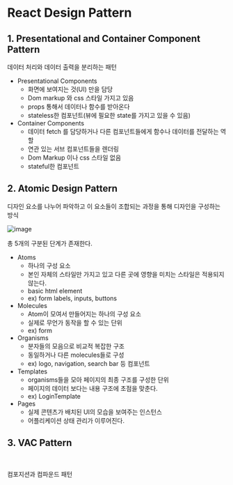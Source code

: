 # React Design Pattern

## 1. Presentational and Container Component Pattern

데이터 처리와 데이터 출력을 분리하는 패턴

- Presentational Components
  - 화면에 보여지는 것(UI) 만을 담당
  - Dom markup 와 css 스타일 가지고 있음
  - props 통해서 데이터나 함수를 받아온다
  - stateless한 컴포넌트(뷰에 필요한 state를 가지고 있을 수 있음)
- Container Components
  - 데이터 fetch 를 담당하거나 다른 컴포넌트들에게 함수나 데이터를 전달하는 역할
  - 연관 있는 서브 컴포넌트들을 렌더링
  - Dom Markup 이나 css 스타일 없음
  - stateful한 컴포넌트

## 2. Atomic Design Pattern

디자인 요소를 나누어 파악하고 이 요소들이 조합되는 과정을 통해 디자인을 구성하는 방식

![image](https://user-images.githubusercontent.com/67703882/214756129-ed55d274-e035-462a-9ac2-23b65e7fdb2b.png)

총 5개의 구분된 단계가 존재한다.

- Atoms
  - 하나의 구성 요소
  - 본인 자체의 스타일만 가지고 있고 다른 곳에 영향을 미치는 스타일은 적용되지 않는다.
  - basic html element 
  - ex) form labels, inputs, buttons
- Molecules 
  - Atom이 모여서 만들어지는 하나의 구성 요소
  - 실제로 무언가 동작을 할 수 있는 단위
  - ex) form
- Organisms
  - 분자들의 모음으로 비교적 복잡한 구조
  - 동일하거나 다른 molecules들로 구성 
  - ex) logo, navigation, search bar 등 컴포넌트
- Templates
  - organisms들을 모아 페이지의 최종 구조를 구성한 단위 
  - 페이지의 데이터 보다는 내용 구조에 초점을 맞춘다.
  - ex) LoginTemplate
- Pages
  - 실제 콘텐츠가 배치된 UI의 모습을 보여주는 인스턴스
  - 어플리케이션 상태 관리가 이루어진다.

## 3. VAC Pattern

​	

컴포지션과 컴파운드 패턴 

